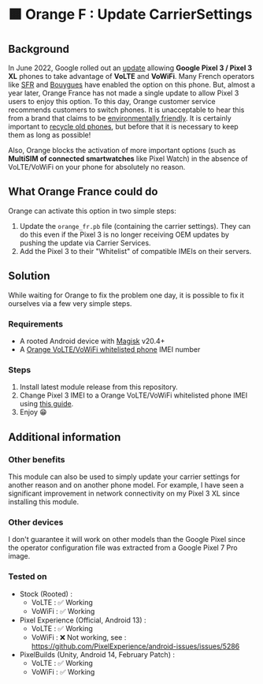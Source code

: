 # 🟧 Orange F : Update CarrierSettings
## Background
In June 2022, Google rolled out an [update](https://www.xda-developers.com/pixel-3-xl-volte-roaming-update/) allowing **Google Pixel 3 / Pixel 3 XL** phones to take advantage of **VoLTE** and **VoWiFi**. Many French operators like [SFR](https://www.sfrbusiness.fr/assistance/ma-telephonie-mobile/appels-wifi-sur-mobile.html#:~:text=PIXEL%203%20/%20PIXEL%203%20XL) and [Bouygues](https://www.assistance.bouyguestelecom.fr/s/article/volte-appel-4g#:~:text=Google%20Pixel%C2%A03%20%2C%C2%A0Google%20Pixel%C2%A03XL) have enabled the option on this phone. But, almost a year later, Orange France has not made a single update to allow Pixel 3 users to enjoy this option. To this day, Orange customer service recommends customers to switch phones. It is unacceptable to hear this from a brand that claims to be [environmentally friendly](https://www.orange.com/en/commitments/oranges-commitment/to-the-environment). It is certainly important to [recycle old phones](https://www.orange.com/en/give-your-phone-second-life-orange), but before that it is necessary to keep them as long as possible!

Also, Orange blocks the activation of more important options (such as **MultiSIM of connected smartwatches** like Pixel Watch) in the absence of VoLTE/VoWiFi on your phone for absolutely no reason. 
## What Orange France could do
Orange can activate this option in two simple steps:
1. Update the `orange_fr.pb` file (containing the carrier settings). They can do this even if the Pixel 3 is no longer receiving OEM updates by pushing the update via Carrier Services.
2. Add the Pixel 3 to their "Whitelist" of compatible IMEIs on their servers.
## Solution
While waiting for Orange to fix the problem one day, it is possible to fix it ourselves via a few very simple steps.
### Requirements
- A rooted Android device with [Magisk](https://github.com/topjohnwu/Magisk) v20.4+
- A [Orange VoLTE/VoWiFi whitelisted phone](https://reseaux.orange.fr/nos-reseaux/internet-fixe/appels-wifi) IMEI number
### Steps
1. Install latest module release from this repository.
2. Change Pixel 3 IMEI to a Orange VoLTE/VoWiFi whitelisted phone IMEI using [this guide](https://gist.github.com/uragiristereo/7668e067e3b0525d6e4d4b12d9f71344).
3. Enjoy 😁
## Additional information
### Other benefits
This module can also be used to simply update your carrier settings for another reason and on another phone model. For example, I have seen a significant improvement in network connectivity on my Pixel 3 XL since installing this module.
### Other devices
I don't guarantee it will work on other models than the Google Pixel since the operator configuration file was extracted from a Google Pixel 7 Pro image.
### Tested on
- Stock (Rooted) :
  - VoLTE : ✅ Working
  - VoWiFi : ✅ Working
- Pixel Experience (Official, Android 13) :
  - VoLTE : ✅ Working
  - VoWiFi : ❌ Not working, see : https://github.com/PixelExperience/android-issues/issues/5286
- PixelBuilds (Unity, Android 14, February Patch) :
  - VoLTE : ✅ Working
  - VoWiFi : ✅ Working
